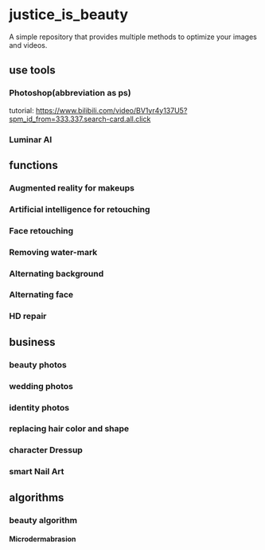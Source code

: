 # justice_is_beauty
A simple repository that provides multiple methods to optimize your images and videos.
## use tools
### Photoshop(abbreviation as ps)
tutorial: https://www.bilibili.com/video/BV1yr4y137U5?spm_id_from=333.337.search-card.all.click
### Luminar AI
## functions
### Augmented reality for makeups
### Artificial intelligence for retouching
### Face retouching
### Removing water-mark
### Alternating background
### Alternating face
### HD repair
## business
### beauty photos
### wedding photos
### identity photos
### replacing hair color and shape
### character Dressup
### smart Nail Art
## algorithms
### beauty algorithm
#### Microdermabrasion

